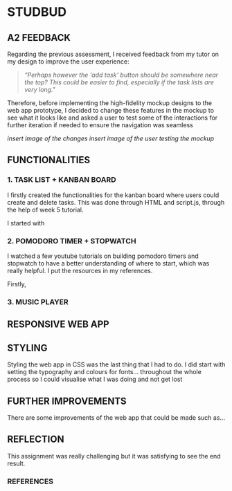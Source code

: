 # **STUDBUD**
## **A2 FEEDBACK**

Regarding the previous assessment, I received feedback from my tutor on my design to improve the user experience:
>_“Perhaps however the 'add task' button should be somewhere near the top? This could be easier to find, especially if the task lists are very long."_

Therefore, before implementing the high-fidelity mockup designs to the web app prototype, I decided to change these features in the mockup to see what it looks like and asked a user to test some of the interactions for further iteration if needed to ensure the navigation was seamless

*insert image of the changes*
*insert image of the user testing the mockup*

## **FUNCTIONALITIES**
### 1. TASK LIST + KANBAN BOARD
I firstly created the functionalities for the kanban board where users could create and delete tasks. This was done through HTML and script.js, through the help of week 5 tutorial.

I started with

### 2. POMODORO TIMER + STOPWATCH
I watched a few youtube tutorials on building pomodoro timers and stopwatch to have a better understanding of where to start, which was really helpful. I put the resources in my references.

Firstly,



### 3. MUSIC PLAYER


## **RESPONSIVE WEB APP**

## **STYLING**
Styling the web app in CSS was the last thing that I had to do. I did start with setting the typography and colours for fonts... throughout the whole process so I could visualise what I was doing and not get lost

## **FURTHER IMPROVEMENTS**
There are some improvements of the web app that could be made such as...

## **REFLECTION**
This assignment was really challenging but it was satisfying to see the end result.

### REFERENCES